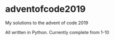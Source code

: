 # adventofcode2019
My solutions to the advent of code 2019

All written in Python. Currently complete from 1-10

